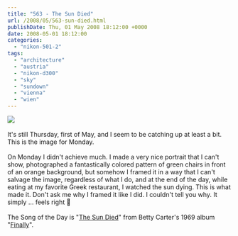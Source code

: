 ```yaml
---
title: "563 - The Sun Died"
url: /2008/05/563-sun-died.html
publishDate: Thu, 01 May 2008 18:12:00 +0000
date: 2008-05-01 18:12:00
categories: 
  - "nikon-501-2"
tags: 
  - "architecture"
  - "austria"
  - "nikon-d300"
  - "sky"
  - "sundown"
  - "vienna"
  - "wien"
---
```

<a href="https://d25zfm9zpd7gm5.cloudfront.net/1200x1200/2008/20080428_193325_ps.jpg" target="_blank"><img src="https://d25zfm9zpd7gm5.cloudfront.net/0600x0600/2008/20080428_193325_ps.jpg"/></a><br/><br/>It's still Thursday, first of May, and I seem to be catching up at least a bit. This is the image for Monday.<br/><br/>On Monday I didn't achieve much. I made a very nice portrait that I can't show, photographed a fantastically colored pattern of green chairs in front of an orange background, but somehow I framed it in a way that I can't salvage the image, regardless of what I do, and at the end of the day, while eating at my favorite Greek restaurant, I watched the sun dying. This is what made it. Don't ask me why I framed it like I did. I couldn't tell you why. It simply ... feels right 🙂<br/><br/>The Song of the Day is "<a href="http://lyricsplayground.com/alpha/songs/t/thesundied.shtml" target="_blank">The Sun Died</a>" from Betty Carter's 1969 album "<a href="http://www.amazon.com/Finally-Betty-Carter/dp/B000005HGC" target="_blank">Finally</a>".
